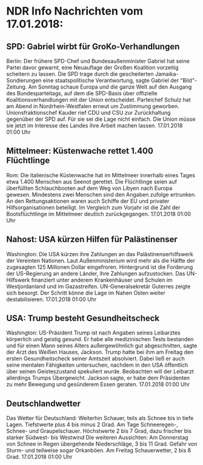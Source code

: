 # NDR Info Nachrichten vom 17.01.2018:


## SPD: Gabriel wirbt für GroKo-Verhandlungen
Berlin: Der frühere SPD-Chef und Bundesaußenminister Gabriel hat seine Partei davor gewarnt, eine Neuauflage der Großen Koalition vorzeitig scheitern zu lassen. Die SPD trage durch die gescheiterten Jamaika-Sondierungen eine staatspolitische Verantwortung, sagte Gabriel der "Bild"-Zeitung. Am Sonntag schaue Europa und die ganze Welt auf den Ausgang des Bundesparteitags, auf dem die SPD-Basis über offizielle Koalitionsverhandlungen mit der Union entscheidet. Parteichef Schulz hat am Abend in Nordrhein-Westfalen erneut um Zustimmung geworben. Unionsfraktionschef Kauder rief CDU und CSU zur Zurückhaltung gegenüber der SPD auf. Für sie sei die Lage nicht einfach. Die Union müsse sie jetzt im Interesse des Landes ihre Arbeit machen lassen. 17.01.2018 01:00 Uhr 

## Mittelmeer: Küstenwache rettet 1.400 Flüchtlinge
Rom: Die italienische Küstenwache hat im Mittelmeer innerhalb eines Tages etwa 1.400 Menschen aus Seenot gerettet. Die Flüchtlinge seien auf überfüllten Schlauchbooten auf dem Weg von Libyen nach Europa gewesen. Mindestens zwei Menschen sind den Angaben zufolge ertrunken. An den Rettungsaktionen waren auch Schiffe der EU und privater Hilfsorganisationen beteiligt. Im Vergleich zum Vorjahr ist die Zahl der Bootsflüchtlinge im Mittelmeer deutlich zurückgegangen. 17.01.2018 01:00 Uhr 

## Nahost: USA kürzen Hilfen für Palästinenser
Washington: Die USA kürzen ihre Zahlungen an das Palästinenserhilfswerk der Vereinten Nationen. Laut Außenministerium wird mehr als die Hälfte der zugesagten 125 Millionen Dollar eingefroren. Hintergrund ist die Forderung der US-Regierung an andere Länder, ihre Zahlungen aufzustocken. Das UN-Hilfswerk finanziert unter anderem Krankenhäuser und Schulen im Westjordanland und im Gazastreifen. UN-Generalsekretär Guterres zeigte sich besorgt. Der Schritt könne die Lage im Nahen Osten weiter destabilisieren. 17.01.2018 01:00 Uhr 

## USA: Trump besteht Gesundheitscheck
Washington: US-Präsident Trump ist nach Angaben seines Leibarztes körperlich und geistig gesund. Er habe alle medizinischen Tests bestanden und für einen Mann seines Alters außergewöhnlich gut abgeschnitten, sagte der Arzt des Weißen Hauses, Jackson. Trump hatte bei ihm am Freitag den ersten Gesundheitscheck seiner Amtszeit absolviert. Dabei ließ er auch seine mentalen Fähigkeiten untersuchen, nachdem in den USA öffentlich über seinen Geisteszustand spekuliert wurde. Beobachten will der Leibarzt allerdings Trumps Übergewicht. Jackson sagte, er habe dem Präsidenten zu mehr Bewegung und gesünderem Essen geraten. 17.01.2018 01:00 Uhr 

## Deutschlandwetter
Das Wetter für Deutschland: Weiterhin Schauer, teils als Schnee bis in tiefe Lagen. Tiefstwerte plus 4 bis minus 2 Grad. Am Tage Schneeregen-, Schnee- und Graupelschauer. Höchstwerte 2 bis 7 Grad, dazu frischer bis starker Südwest- bis Westwind Die weiteren Aussichten: Am Donnerstag von Schnee in Regen übergehende Niederschläge, 3 bis 11 Grad. Gefahr von Sturm- und teilweise sogar Orkanböen. Am Freitag Schauerwetter, 2 bis 8 Grad. 17.01.2018 01:00 Uhr 

